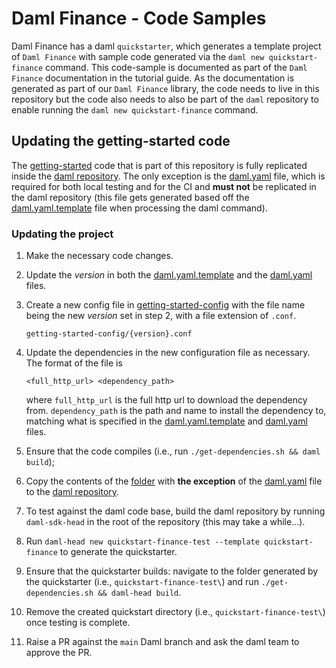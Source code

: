 # Daml Finance - Code Samples

Daml Finance has a daml `quickstarter`, which generates a template project of `Daml Finance` with
sample code generated via the `daml new quickstart-finance` command. This code-sample is documented
as part of the `Daml Finance` documentation in the tutorial guide. As the documentation is generated
as part of our `Daml Finance` library, the code needs to live in this repository but the code also
needs to also be part of the `daml` repository to enable running the `daml new quickstart-finance`
command.

## Updating the getting-started code

The [getting-started](getting-started/) code that is part of this repository is fully replicated
inside the
[daml repository](https://github.com/digital-asset/daml/tree/main/templates/quickstart-finance).
The only exception is the [daml.yaml](getting-started/daml.yaml) file, which is required for both
local testing and for the CI and **must not** be replicated in the daml repository (this file gets
generated based off the [daml.yaml.template](getting-started/daml.yaml.template) file when
processing the daml command).

### Updating the project

1. Make the necessary code changes.
2. Update the *version* in both the [daml.yaml.template](getting-started/daml.yaml.template) and
   the [daml.yaml](getting-started/daml.yaml) files.
3. Create a new config file in [getting-started-config](getting-started-config/) with the file name
   being the new *version* set in step 2, with a file extension of `.conf`.

    ```{}
    getting-started-config/{version}.conf
    ```

4. Update the dependencies in the new configuration file as necessary. The format of the file is

    ```{}
    <full_http_url> <dependency_path>
    ```

    where `full_http_url` is the full http url to download the dependency from. `dependency_path` is
    the path and name to install the dependency to, matching what is specified in the
    [daml.yaml.template](getting-started/daml.yaml.template) and
    [daml.yaml](getting-started/daml.yaml) files.
5. Ensure that the code compiles (i.e., run `./get-dependencies.sh && daml build`);
6. Copy the contents of the [folder](getting-started/) with **the exception** of the
   [daml.yaml](getting-started/daml.yaml) file to the
   [daml repository](https://github.com/digital-asset/daml/tree/main/templates/quickstart-finance).
7. To test against the daml code base, build the daml repository by running `daml-sdk-head` in the
   root of the repository (this may take a while...).
8. Run `daml-head new quickstart-finance-test --template quickstart-finance` to generate the
   quickstarter.
9. Ensure that the quickstarter builds: navigate to the folder generated by the quickstarter
    (i.e., `quickstart-finance-test\`) and run `./get-dependencies.sh && daml-head build`.
10. Remove the created quickstart directory (i.e., `quickstart-finance-test\`) once testing is
    complete.
11. Raise a PR against the `main` Daml branch and ask the daml team to approve the PR.
